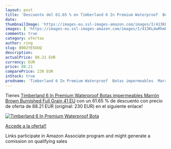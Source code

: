 ```yaml
---
layout: post
title: 'Descuento del 61.65 % en Timberland 6 In Premium Waterproof  Bota'
date: 
thumbnailImage: 'https://images-eu.ssl-images-amazon.com/images/I/413KLdwRhmL._SL200_.jpg'
images: [ 'https://images-eu.ssl-images-amazon.com/images/I/413KLdwRhmL._SL200_.jpg' ]
comments: true
category: ofertas
author: ring
slug: B002YE5OUQ
description:
actualPrice: 88.21 EUR
currency: EUR
price: 88.21
comparePrice: 230 EUR
inStock: true
prodname: 'Timberland 6 In Premium Waterproof  Botas impermeables  Marrón  Brown Burnished Full Grain   41 EU'
---
```


Tienes [Timberland 6 In Premium Waterproof  Botas impermeables  Marrón  Brown Burnished Full Grain   41 EU](https://www.amazon.es/dp/B002YE5OUQ/?tag=tolees-21) con un 61.65 % de descuento con precio de oferta de 88.21 EUR (original: 230 EUR) en el siguiente enlace!

[![Timberland 6 In Premium Waterproof  Bota](https://images-eu.ssl-images-amazon.com/images/I/413KLdwRhmL._SL200_.jpg)](https://www.amazon.es/dp/B002YE5OUQ/?tag=tolees-21)

[Accede a la oferta!!](https://www.amazon.es/dp/B002YE5OUQ/?tag=tolees-21)

Links participate in Amazon Associate program and might generate a comission on qualifying sales


